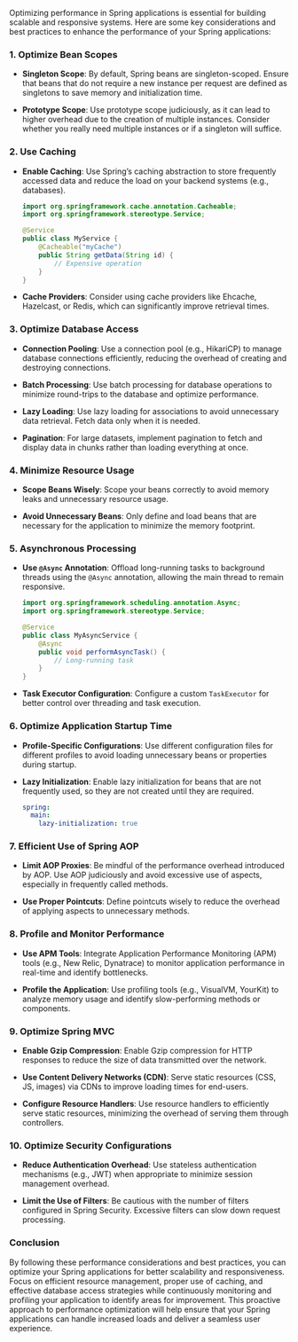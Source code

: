 Optimizing performance in Spring applications is essential for building scalable and responsive systems. Here are some key considerations and best practices to enhance the performance of your Spring applications:

### 1. Optimize Bean Scopes

- **Singleton Scope**: By default, Spring beans are singleton-scoped. Ensure that beans that do not require a new instance per request are defined as singletons to save memory and initialization time.
  
- **Prototype Scope**: Use prototype scope judiciously, as it can lead to higher overhead due to the creation of multiple instances. Consider whether you really need multiple instances or if a singleton will suffice.

### 2. Use Caching

- **Enable Caching**: Use Spring’s caching abstraction to store frequently accessed data and reduce the load on your backend systems (e.g., databases).

  ```java
  import org.springframework.cache.annotation.Cacheable;
  import org.springframework.stereotype.Service;

  @Service
  public class MyService {
      @Cacheable("myCache")
      public String getData(String id) {
          // Expensive operation
      }
  }
  ```

- **Cache Providers**: Consider using cache providers like Ehcache, Hazelcast, or Redis, which can significantly improve retrieval times.

### 3. Optimize Database Access

- **Connection Pooling**: Use a connection pool (e.g., HikariCP) to manage database connections efficiently, reducing the overhead of creating and destroying connections.

- **Batch Processing**: Use batch processing for database operations to minimize round-trips to the database and optimize performance.

- **Lazy Loading**: Use lazy loading for associations to avoid unnecessary data retrieval. Fetch data only when it is needed.

- **Pagination**: For large datasets, implement pagination to fetch and display data in chunks rather than loading everything at once.

### 4. Minimize Resource Usage

- **Scope Beans Wisely**: Scope your beans correctly to avoid memory leaks and unnecessary resource usage.

- **Avoid Unnecessary Beans**: Only define and load beans that are necessary for the application to minimize the memory footprint.

### 5. Asynchronous Processing

- **Use `@Async` Annotation**: Offload long-running tasks to background threads using the `@Async` annotation, allowing the main thread to remain responsive.

  ```java
  import org.springframework.scheduling.annotation.Async;
  import org.springframework.stereotype.Service;

  @Service
  public class MyAsyncService {
      @Async
      public void performAsyncTask() {
          // Long-running task
      }
  }
  ```

- **Task Executor Configuration**: Configure a custom `TaskExecutor` for better control over threading and task execution.

### 6. Optimize Application Startup Time

- **Profile-Specific Configurations**: Use different configuration files for different profiles to avoid loading unnecessary beans or properties during startup.

- **Lazy Initialization**: Enable lazy initialization for beans that are not frequently used, so they are not created until they are required.

  ```yaml
  spring:
    main:
      lazy-initialization: true
  ```

### 7. Efficient Use of Spring AOP

- **Limit AOP Proxies**: Be mindful of the performance overhead introduced by AOP. Use AOP judiciously and avoid excessive use of aspects, especially in frequently called methods.

- **Use Proper Pointcuts**: Define pointcuts wisely to reduce the overhead of applying aspects to unnecessary methods.

### 8. Profile and Monitor Performance

- **Use APM Tools**: Integrate Application Performance Monitoring (APM) tools (e.g., New Relic, Dynatrace) to monitor application performance in real-time and identify bottlenecks.

- **Profile the Application**: Use profiling tools (e.g., VisualVM, YourKit) to analyze memory usage and identify slow-performing methods or components.

### 9. Optimize Spring MVC

- **Enable Gzip Compression**: Enable Gzip compression for HTTP responses to reduce the size of data transmitted over the network.

- **Use Content Delivery Networks (CDN)**: Serve static resources (CSS, JS, images) via CDNs to improve loading times for end-users.

- **Configure Resource Handlers**: Use resource handlers to efficiently serve static resources, minimizing the overhead of serving them through controllers.

### 10. Optimize Security Configurations

- **Reduce Authentication Overhead**: Use stateless authentication mechanisms (e.g., JWT) when appropriate to minimize session management overhead.

- **Limit the Use of Filters**: Be cautious with the number of filters configured in Spring Security. Excessive filters can slow down request processing.

### Conclusion

By following these performance considerations and best practices, you can optimize your Spring applications for better scalability and responsiveness. Focus on efficient resource management, proper use of caching, and effective database access strategies while continuously monitoring and profiling your application to identify areas for improvement. This proactive approach to performance optimization will help ensure that your Spring applications can handle increased loads and deliver a seamless user experience.